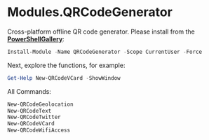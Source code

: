 # Modules.QRCodeGenerator

Cross-platform offline QR code generator. Please install from the [**PowerShellGallery**](https://www.powershellgallery.com/packages/QRCodeGenerator):

```powershell
Install-Module -Name QRCodeGenerator -Scope CurrentUser -Force
```

Next, explore the functions, for example:

```powershell
Get-Help New-QRCodeVCard -ShowWindow
```

All Commands:

```powershell
New-QRCodeGeolocation
New-QRCodeText
New-QRCodeTwitter
New-QRCodeVCard
New-QRCodeWifiAccess
```

